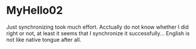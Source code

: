 # MyHello02
Just synchronizing took much effort.
Acctually do not know whether I did right or not, at least it seems that I synchronize it successfully...
English is not like native tongue after all.

